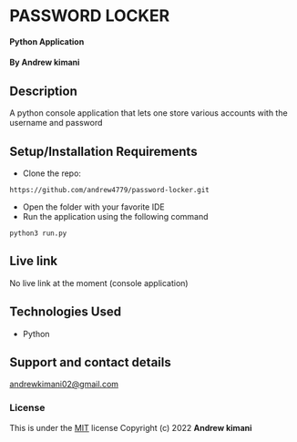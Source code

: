 # PASSWORD LOCKER

#### Python Application

#### By **Andrew kimani**

## Description

A python console application that lets one store various accounts with the username and password

## Setup/Installation Requirements

- Clone the repo:

```
https://github.com/andrew4779/password-locker.git
```

- Open the folder with your favorite IDE
- Run the application using the following command

```
python3 run.py
```

## Live link

No live link at the moment (console application)

## Technologies Used

- Python

## Support and contact details

andrewkimani02@gmail.com

### License

This is under the [MIT](LICENSE) license
Copyright (c) 2022 **Andrew kimani**
